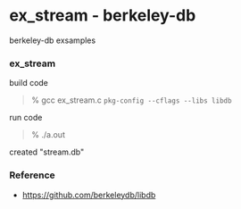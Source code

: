 ex_stream - berkeley-db
===============

berkeley-db exsamples <br/>

### ex_stream

build code <br/>

> % gcc ex_stream.c  `pkg-config --cflags --libs libdb` <br/>

run code <br/>

> % ./a.out <br/>

created "stream.db" <br/>

### Reference
- https://github.com/berkeleydb/libdb <br/>

